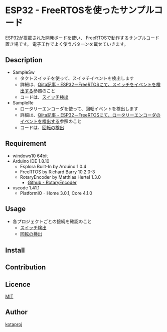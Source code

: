 ESP32 - FreeRTOSを使ったサンプルコード
====

 ESP32が搭載された開発ボードを使い、
 FreeRTOSで動作するサンプルコード置き場です。
 電子工作でよく使うパターンを載せていきます。

## Description

- SampleSw
  - タクトスイッチを使って、スイッチイベントを検出します
  - 詳細は、[Qiita記事 - ESP32－FreeRTOSにて、スイッチをイベントを検出する](https://qiita.com/kotaproj/items/e9b2f56a89ff0a6a3d3a)参照のこと 
  - コードは、[スイッチ検出](https://github.com/kotaproj/esp32Samples/tree/master/SampleSw)
- SampleRe
  - ロータリーエンコーダを使って、回転イベントを検出します
  - 詳細は、[Qiita記事 - ESP32－FreeRTOSにて、ロータリーエンコーダのイベントを検出する](https://qiita.com/kotaproj/items/429c79c810e96158c583)参照のこと 
  - コードは、[回転の検出](https://github.com/kotaproj/esp32Samples/tree/master/SampleRe)

## Requirement

* windows10 64bit
* Arduino IDE 1.8.10
  * Esplora Built-In by Arduino 1.0.4
  * FreeRTOS by Richard Barry 10.2.0-3
  * RotaryEncoder by Matthias Hertel 1.3.0
    * [Github - RotaryEncoder](https://github.com/mathertel/RotaryEncoder)
* vscode 1.41.1
  * PlatformIO - Home 3.0.1, Core 4.1.0

## Usage

* 各プロジェクトごとの接続を確認のこと
  * [スイッチ検出](https://github.com/kotaproj/esp32Samples/tree/master/SampleSw)
  * [回転の検出](https://github.com/kotaproj/esp32Samples/tree/master/SampleRe)

## Install

## Contribution

## Licence

[MIT](https://github.com/tcnksm/tool/blob/master/LICENCE)

## Author

[kotaproj](https://github.com/kotaproj)

